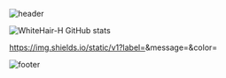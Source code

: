 ![header](https://capsule-render.vercel.app/api?type=waving&color=2E97D7&fontColor=FFFFFF&height=300&section=header&text=Jinwoo%20Ha&fontSize=90)



![WhiteHair-H GitHub stats](https://github-readme-stats.vercel.app/api?username=anuraghazra&theme=kacho_ga&show_icons=true)



https://img.shields.io/static/v1?label=<HTML>&message=<MESSAGE>&color=<blue>



![footer](https://capsule-render.vercel.app/api?section=footer&color=7AB53F)
